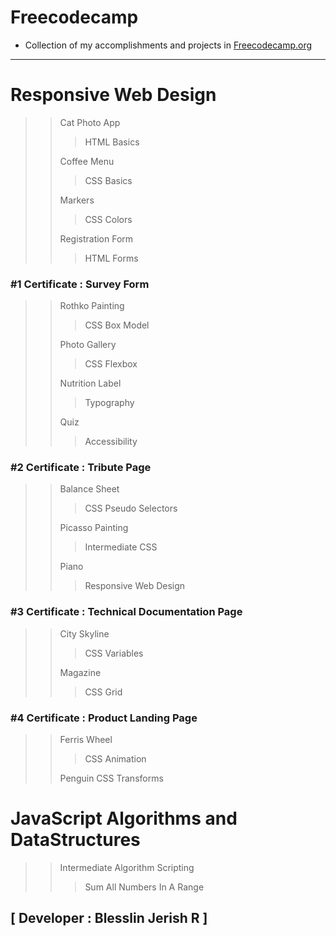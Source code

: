 # Freecodecamp

- Collection of my accomplishments and projects in <a href="https://freecodecamp.org"> Freecodecamp.org</a>

---

# Responsive Web Design

>>Cat Photo App
>>>HTML Basics
>>
>>Coffee Menu
>>>CSS Basics
>>
>>Markers
>>>CSS Colors
>>
>>Registration Form
>>>HTML Forms
>>
### #1 Certificate : Survey Form
>>
>>Rothko Painting
>>>CSS Box Model
>>
>>Photo  Gallery
>>>CSS Flexbox
>>
>>Nutrition Label
>>>Typography
>>
>>Quiz
>>>Accessibility
>>
### #2 Certificate : Tribute Page
>>
>>Balance Sheet
>>>CSS Pseudo Selectors
>>
>>Picasso Painting
>>>Intermediate CSS
>>
>>Piano
>>>Responsive Web Design
>>
### #3 Certificate : Technical Documentation Page
>>
>>City Skyline
>>>CSS Variables  
>>
>>Magazine
>>>CSS Grid
>>
### #4 Certificate : Product Landing Page
>>
>>Ferris Wheel
>>>CSS Animation
>>
>>Penguin
>>CSS Transforms

# JavaScript Algorithms and DataStructures

>> Intermediate Algorithm Scripting
>>> Sum All Numbers In A Range
## [ Developer : Blesslin Jerish R ]
